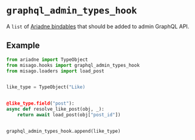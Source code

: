# `graphql_admin_types_hook`

A `list` of [Ariadne bindables](https://ariadnegraphql.org/docs/resolvers) that should be added to admin GraphQL API.


## Example

```python
from ariadne import TypeObject
from misago.hooks import graphql_admin_types_hook
from misago.loaders import load_post


like_type = TypeObject("Like)


@like_type.field("post"):
async def resolve_like_post(obj, _):
    return await load_post(obj["post_id"])


graphql_admin_types_hook.append(like_type)
```